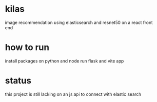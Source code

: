 # kilas
image recommendation using elasticsearch and resnet50 on a react front end
# how to run 
install packages on python and node 
run flask and vite app 
# status
this project is still lacking on an js api to connect with elastic search 
